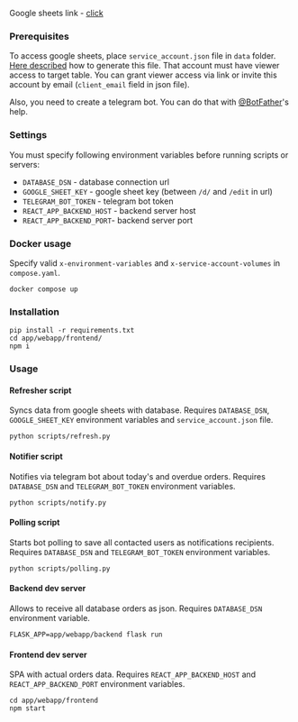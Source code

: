Google sheets link -
[click](https://docs.google.com/spreadsheets/d/1DL2pLSwZLe3BQtXMjjbXPbtIHiAxVU1HZH3mOETu49Q/edit)

### Prerequisites

To access google sheets, place ```service_account.json``` file in ```data``` folder.
[Here described](https://docs.gspread.org/en/latest/oauth2.html#for-bots-using-service-account) how
to generate this file. That account must have viewer access to target table. You can grant viewer
access via link or invite this account by email (```client_email``` field in json file).

Also, you need to create a telegram bot. You can do that with
[@BotFather](https://t.me/BotFather)'s help.

### Settings

You must specify following environment variables before running scripts or servers:

- ```DATABASE_DSN``` - database connection url
- ```GOOGLE_SHEET_KEY``` - google sheet key (between ```/d/``` and ```/edit``` in url)
- ```TELEGRAM_BOT_TOKEN``` - telegram bot token
- ```REACT_APP_BACKEND_HOST``` - backend server host
- ```REACT_APP_BACKEND_PORT```- backend server port

### Docker usage

Specify valid ```x-environment-variables``` and ```x-service-account-volumes``` in
```compose.yaml```.

    docker compose up

### Installation

    pip install -r requirements.txt
    cd app/webapp/frontend/
    npm i

### Usage

#### Refresher script

Syncs data from google sheets with database. Requires ```DATABASE_DSN```, ```GOOGLE_SHEET_KEY```
environment variables and ```service_account.json``` file.

    python scripts/refresh.py

#### Notifier script

Notifies via telegram bot about today's and overdue orders. Requires ```DATABASE_DSN``` and
```TELEGRAM_BOT_TOKEN``` environment variables.

    python scripts/notify.py

#### Polling script

Starts bot polling to save all contacted users as notifications recipients.
Requires ```DATABASE_DSN``` and ```TELEGRAM_BOT_TOKEN``` environment variables.

    python scripts/polling.py

#### Backend dev server

Allows to receive all database orders as json. Requires ```DATABASE_DSN``` environment variable.

    FLASK_APP=app/webapp/backend flask run

#### Frontend dev server

SPA with actual orders data. Requires ```REACT_APP_BACKEND_HOST``` and ```REACT_APP_BACKEND_PORT```
environment variables.

    cd app/webapp/frontend
    npm start